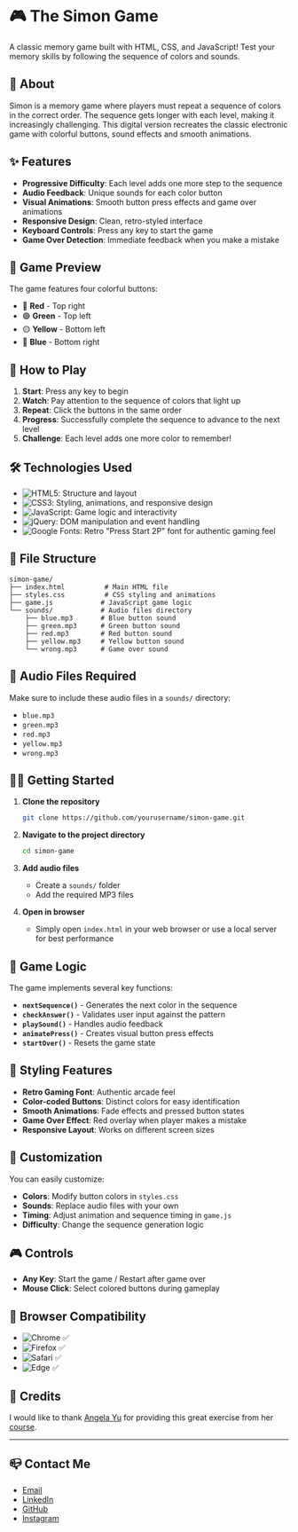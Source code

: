 # 🎮 The Simon Game

A classic memory game built with HTML, CSS, and JavaScript! Test your memory skills by following the sequence of colors and sounds.

## 🎯 About

Simon is a memory game where players must repeat a sequence of colors in the correct order. The sequence gets longer with each level, making it increasingly challenging. This digital version recreates the classic electronic game with colorful buttons, sound effects and smooth animations.

## ✨ Features

- **Progressive Difficulty**: Each level adds one more step to the sequence
- **Audio Feedback**: Unique sounds for each color button
- **Visual Animations**: Smooth button press effects and game over animations
- **Responsive Design**: Clean, retro-styled interface
- **Keyboard Controls**: Press any key to start the game
- **Game Over Detection**: Immediate feedback when you make a mistake

## 🎨 Game Preview

The game features four colorful buttons:
- 🔴 **Red** - Top right
- 🟢 **Green** - Top left  
- 🟡 **Yellow** - Bottom left
- 🔵 **Blue** - Bottom right

## 🚀 How to Play

1. **Start**: Press any key to begin
2. **Watch**: Pay attention to the sequence of colors that light up
3. **Repeat**: Click the buttons in the same order
4. **Progress**: Successfully complete the sequence to advance to the next level
5. **Challenge**: Each level adds one more color to remember!

## 🛠️ Technologies Used

- ![HTML5](https://img.shields.io/badge/HTML5-E34F26?style=flat&logo=html5&logoColor=white): Structure and layout
- ![CSS3](https://img.shields.io/badge/CSS3-1572B6?style=flat&logo=css3&logoColor=white): Styling, animations, and responsive design
- ![JavaScript](https://img.shields.io/badge/JavaScript-F7DF1E?style=flat&logo=javascript&logoColor=black): Game logic and interactivity
- ![jQuery](https://img.shields.io/badge/jQuery-0769AD?style=flat&logo=jquery&logoColor=white): DOM manipulation and event handling
- ![Google Fonts](https://img.shields.io/badge/Google_Fonts-4285F4?style=flat&logo=google-fonts&logoColor=white): Retro "Press Start 2P" font for authentic gaming feel
  
## 📁 File Structure

```
simon-game/
├── index.html          # Main HTML file
├── styles.css          # CSS styling and animations
├── game.js            # JavaScript game logic
└── sounds/            # Audio files directory
    ├── blue.mp3       # Blue button sound
    ├── green.mp3      # Green button sound
    ├── red.mp3        # Red button sound
    ├── yellow.mp3     # Yellow button sound
    └── wrong.mp3      # Game over sound
```

## 🎵 Audio Files Required

Make sure to include these audio files in a `sounds/` directory:
- `blue.mp3`
- `green.mp3` 
- `red.mp3`
- `yellow.mp3`
- `wrong.mp3`

## 🏃‍♂️ Getting Started

1. **Clone the repository**
   ```bash
   git clone https://github.com/yourusername/simon-game.git
   ```

2. **Navigate to the project directory**
   ```bash
   cd simon-game
   ```

3. **Add audio files**
   - Create a `sounds/` folder
   - Add the required MP3 files

4. **Open in browser**
   - Simply open `index.html` in your web browser or use a local server for best performance

## 🎯 Game Logic

The game implements several key functions:

- **`nextSequence()`** - Generates the next color in the sequence
- **`checkAnswer()`** - Validates user input against the pattern
- **`playSound()`** - Handles audio feedback
- **`animatePress()`** - Creates visual button press effects
- **`startOver()`** - Resets the game state

## 🎨 Styling Features

- **Retro Gaming Font**: Authentic arcade feel
- **Color-coded Buttons**: Distinct colors for easy identification
- **Smooth Animations**: Fade effects and pressed button states
- **Game Over Effect**: Red overlay when player makes a mistake
- **Responsive Layout**: Works on different screen sizes

## 🔧 Customization

You can easily customize:
- **Colors**: Modify button colors in `styles.css`
- **Sounds**: Replace audio files with your own
- **Timing**: Adjust animation and sequence timing in `game.js`
- **Difficulty**: Change the sequence generation logic

## 🎮 Controls

- **Any Key**: Start the game / Restart after game over
- **Mouse Click**: Select colored buttons during gameplay

## 📱 Browser Compatibility

- ![Chrome](https://img.shields.io/badge/Chrome-4285F4?style=flat&logo=google-chrome&logoColor=white) ✅
- ![Firefox](https://img.shields.io/badge/Firefox-FF7139?style=flat&logo=firefox&logoColor=white) ✅
- ![Safari](https://img.shields.io/badge/Safari-000000?style=flat&logo=safari&logoColor=white) ✅
- ![Edge](https://img.shields.io/badge/Edge-0078D4?style=flat&logo=microsoft-edge&logoColor=white) ✅

## 💭 Credits

I would like to thank [Angela Yu](https://github.com/angelabauer) for providing this great exercise from her [course](https://www.udemy.com/course/the-complete-web-development-bootcamp/?couponCode=LOCLZDOFFPBRCTRL). 

---

## 📪 Contact Me
- [Email](siratutifernando@gmail.com)
- [LinkedIn](https://www.linkedin.com/in/fernando-siratuti-503ba8301/)
- [GitHub](https://github.com/fernando-horita-siratuti)
- [Instagram](https://www.instagram.com/siratuti_/)
